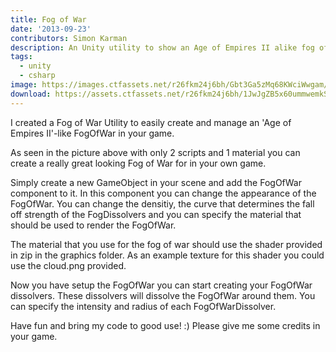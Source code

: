 ```yaml
---
title: Fog of War
date: '2013-09-23'
contributors: Simon Karman
description: An Unity utility to show an Age of Empires II alike fog of war in your game.
tags:
  - unity
  - csharp
image: https://images.ctfassets.net/r26fkm24j6bh/Gbt3Ga5zMq68KWciWwgam/6eb4116f9766064f3f7f58374f9900d3/unity_fogofwar.png
download: https://assets.ctfassets.net/r26fkm24j6bh/1JwJgZB5x60ummwemkSEkc/321edc43325c2953e93fad95a09b0323/unity_fogofwar.zip
---
```


I created a Fog of War Utility to easily create and manage an 'Age of Empires II'-like FogOfWar in your game.

As seen in the picture above with only 2 scripts and 1 material you can create a really great looking Fog of War for in your own game.

Simply create a new GameObject in your scene and add the FogOfWar component to it. In this component you can change the appearance of the FogOfWar. You can change the densitiy, the curve that determines the fall off strength of the FogDissolvers and you can specify the material that should be used to render the FogOfWar.

The material that you use for the fog of war should use the shader provided in zip in the graphics folder. As an example texture for this shader you could use the cloud.png provided.

Now you have setup the FogOfWar you can start creating your FogOfWar dissolvers. These dissolvers will dissolve the FogOfWar around them. You can specify the intensity and radius of each FogOfWarDissolver.

Have fun and bring my code to good use! :) Please give me some credits in your game.
